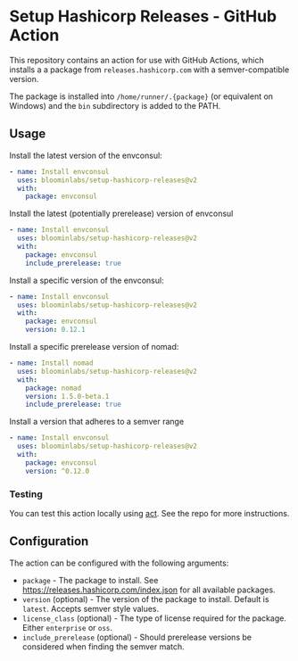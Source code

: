 # Setup Hashicorp Releases - GitHub Action

This repository contains an action for use with GitHub Actions, which installs a a package from `releases.hashicorp.com` with a semver-compatible version.

The package is installed into `/home/runner/.{package}` (or equivalent on Windows) and the `bin` subdirectory is added to the PATH.

## Usage

Install the latest version of the envconsul:

```yaml
- name: Install envconsul
  uses: bloominlabs/setup-hashicorp-releases@v2
  with:
    package: envconsul
```

Install the latest (potentially prerelease) version of envconsul

```yaml
- name: Install envconsul
  uses: bloominlabs/setup-hashicorp-releases@v2
  with:
    package: envconsul
    include_prerelease: true
```

Install a specific version of the envconsul:

```yaml
- name: Install envconsul
  uses: bloominlabs/setup-hashicorp-releases@v2
  with:
    package: envconsul
    version: 0.12.1
```

Install a specific prerelease version of nomad:

```yaml
- name: Install nomad
  uses: bloominlabs/setup-hashicorp-releases@v2
  with:
    package: nomad
    version: 1.5.0-beta.1
    include_prerelease: true
```

Install a version that adheres to a semver range

```yaml
- name: Install envconsul
  uses: bloominlabs/setup-hashicorp-releases@v2
  with:
    package: envconsul
    version: ^0.12.0
```

### Testing

You can test this action locally using [act](https://github.com/nektos/act). See the repo for more instructions.

## Configuration

The action can be configured with the following arguments:

- `package` - The package to install. See <https://releases.hashicorp.com/index.json> for all available packages.
- `version` (optional) - The version of the package to install. Default is `latest`. Accepts semver style values.
- `license_class` (optional) - The type of license required for the package. Either `enterprise` or `oss`.
- `include_prerelease` (optional) - Should prerelease versions be considered when finding the semver match.
